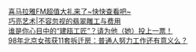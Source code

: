   
[喜马拉雅FM超值大礼来了~快快查看吧~](http://www.dianyue.me/archives/900/vw2vn6c33bws14e9/)  
[巧亮艺术|不容忽视的翡翠雕工与费用](http://www.dianyue.me/archives/473/vng9suorvpklx71j/)  
[谁是你心目中的“建瓯工匠”？请为他（她）投上一票！](http://www.dianyue.me/archives/585/5lsddu6rklnl2t4g/)  
[98年北京女孩获11套拆迁房：普通人努力工作还有意义么？](http://www.dianyue.me/archives/842/k38gjq1irgk03edb/)